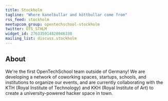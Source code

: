```yaml
---
title: Stockholm
tagline: "Where kanelbullar and köttbullar come from"
rss_feed: stockholm
meetupcom_group: opentechschool-stockholm
twitter: OTS_STHLM
widget_id: 276335914828046338
mailing_list: discuss.stockholm
---
```


## About

We're the first OpenTechSchool team outside of Germany! We are developing
a network of coworking spaces, startups, schools, and institutions to
organize our events, and are currently collaborating with the KTH
(Royal Institute of Technology) and KKH (Royal Institute of Art) to
create a university-powered hacker space in town.
